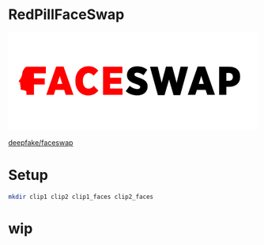 # RedPillFaceSwap

![](https://raw.githubusercontent.com/RedPillGroup/RedPillFaceSwap/master/assets/redpillfaceswap.png)

[deepfake/faceswap](https://github.com/deepfakes/faceswap)

# Setup

```bash
mkdir clip1 clip2 clip1_faces clip2_faces
```

# wip
